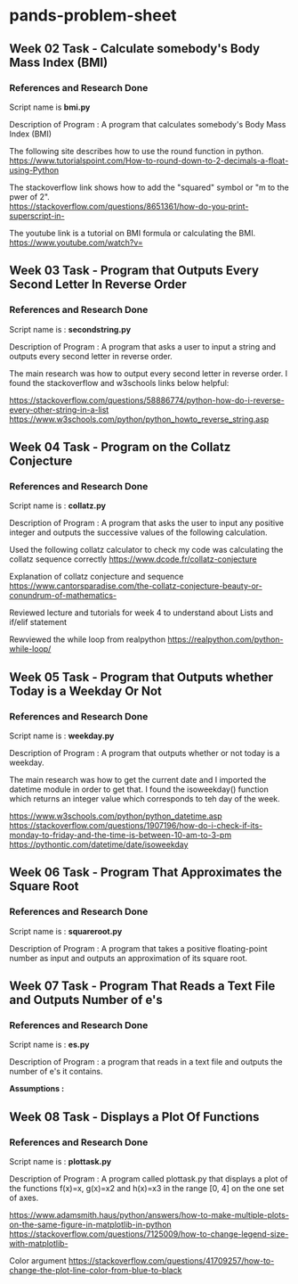 # pands-problem-sheet

## Week 02 Task - Calculate somebody's Body Mass Index (BMI)

### References and Research Done 
Script name is **bmi.py**

Description of Program : A program that calculates somebody's Body Mass Index (BMI)
 
The following site describes how to use the round function in python.<br />
https://www.tutorialspoint.com/How-to-round-down-to-2-decimals-a-float-using-Python

The stackoverflow link shows how to add the "squared" symbol or "m to the pwer of 2".<br />
https://stackoverflow.com/questions/8651361/how-do-you-print-superscript-in-

The youtube link is a tutorial on BMI formula or calculating the BMI.<br />
https://www.youtube.com/watch?v=



## Week 03 Task - Program that Outputs Every Second Letter In Reverse Order

### References and Research Done 
Script name is : **secondstring.py**

Description of Program : A program that asks a user to input a string and outputs every second letter in reverse order.

The main research was how to output every second letter in reverse order.
I found the stackoverflow and w3schools links below helpful:

https://stackoverflow.com/questions/58886774/python-how-do-i-reverse-every-other-string-in-a-list
https://www.w3schools.com/python/python_howto_reverse_string.asp

## Week 04 Task - Program on the Collatz Conjecture

### References and Research Done 
Script name is : **collatz.py**

Description of Program : A program that asks the user to input any positive integer and outputs the successive values of the following calculation.

Used the following collatz calculator to check my code was calculating the collatz sequence correctly
https://www.dcode.fr/collatz-conjecture

Explanation of collatz conjecture and sequence
https://www.cantorsparadise.com/the-collatz-conjecture-beauty-or-conundrum-of-mathematics-

Reviewed lecture and tutorials for week 4 to understand about Lists and if/elif statement

Rewviewed the while loop from realpython
https://realpython.com/python-while-loop/

## Week 05 Task - Program that Outputs whether Today is a Weekday Or Not

### References and Research Done 
Script name is : **weekday.py**

Description of Program : A program that outputs whether or not today is a weekday.

The main research was how to get the current date and I imported the datetime module in order to get that.
I found the isoweekday() function which returns an integer value which corresponds to teh day of the week.

https://www.w3schools.com/python/python_datetime.asp
https://stackoverflow.com/questions/1907196/how-do-i-check-if-its-monday-to-friday-and-the-time-is-between-10-am-to-3-pm
https://pythontic.com/datetime/date/isoweekday

## Week 06 Task - Program That Approximates the Square Root

### References and Research Done 
Script name is : **squareroot.py**

Description of Program : A program that takes a positive floating-point number as input and outputs an approximation of its square root.

## Week 07 Task - Program That Reads a Text File and Outputs Number of e's

### References and Research Done 
Script name is : **es.py**

Description of Program : a program that reads in a text file and outputs the number of e's it contains.

**Assumptions :**


## Week 08 Task - Displays a Plot Of Functions

### References and Research Done 
Script name is : **plottask.py**

Description of Program : A program called plottask.py that displays a plot of the functions f(x)=x, g(x)=x2 and h(x)=x3 in the range [0, 4] on the one set of axes.

https://www.adamsmith.haus/python/answers/how-to-make-multiple-plots-on-the-same-figure-in-matplotlib-in-python
https://stackoverflow.com/questions/7125009/how-to-change-legend-size-with-matplotlib-

Color argument
https://stackoverflow.com/questions/41709257/how-to-change-the-plot-line-color-from-blue-to-black